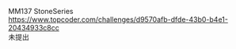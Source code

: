 MM137 StoneSeries  
https://www.topcoder.com/challenges/d9570afb-dfde-43b0-b4e1-20434933c8cc  
未提出  


